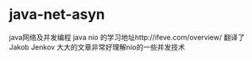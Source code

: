 # java-net-asyn
java网络及并发编程
java nio 的学习地址http://ifeve.com/overview/ 翻译了Jakob Jenkov 大大的文章非常好理解nio的一些并发技术
